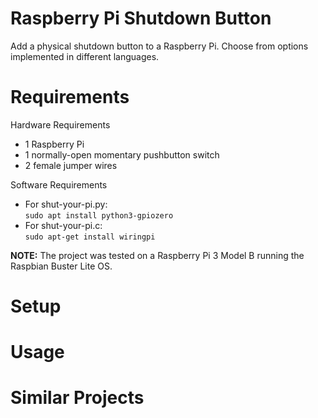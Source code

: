 # Raspberry Pi Shutdown Button
Add a physical shutdown button to a Raspberry Pi. Choose from options implemented in different languages.

# Requirements
Hardware Requirements
- 1 Raspberry Pi 
- 1 normally-open momentary pushbutton switch
- 2 female jumper wires

Software Requirements
- For shut-your-pi.py: <br/>
  ```sudo apt install python3-gpiozero```
- For shut-your-pi.c: <br/>
  ```sudo apt-get install wiringpi```

**NOTE:** The project was tested on a Raspberry Pi 3 Model B running the Raspbian Buster Lite OS.

# Setup

# Usage

# Similar Projects




